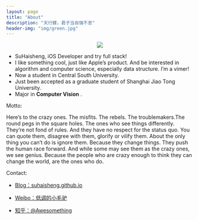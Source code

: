 ```yaml
---
layout: page
title: "About"
description: "天行健，君子当自强不息"
header-img: "img/green.jpg"
---
```



<center>
    <p><img src="http://7xlfkx.com1.z0.glb.clouddn.com/white2.jpg" align="center"></p>
</center>


- SuHaisheng, iOS Developer and try full stack!
- I like something cool, just like Apple’s product. And be interested in algorithm and computer science, especially data structure. I’m a vimer!
- Now a student in Central South University.
- Just been accepted as a graduate student of Shanghai Jiao Tong University.
- Major in **Computer Vision** .


Motto:

Here’s to the crazy ones. The misfits. The rebels. The troublemakers.The round pegs in the square holes. The ones who see things differently. They’re not fond of rules. And they have no respect for the status quo. You can quote them, disagree with them, glorify or vilify them. About the only thing you can’t do is ignore them. Because they change things. They push the human race forward. And while some may see them as the crazy ones, we see genius. Because the people who are crazy enough to think they can change the world, are the ones who do.




Contact:

- [Blog：suhaisheng.github.io](suhaisheng.github.io)

- [Weibo：低调的小毛驴](http://weibo.com/u/2338566943)

- [知乎：@Awesomething](https://www.zhihu.com/people/sjtushs)









